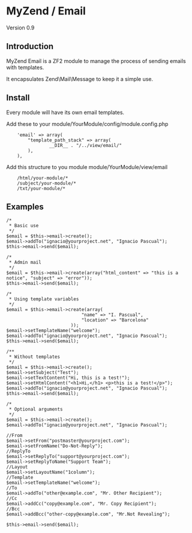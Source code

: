 MyZend / Email
=======
Version 0.9

Introduction
------------

MyZend Email is a ZF2 module to manage the process of sending emails with templates.

It encapsulates Zend\Mail\Message to keep it a simple use.

Install
------------
Every module will have its own email templates.

Add these to your module/YourModule/config/module.config.php
```
	'email' => array(
		"template_path_stack" => array(
				__DIR__ . "/../view/email/"
		),
	),
```
Add this structure to you module module/YourModule/view/email
```	
	/html/your-module/*
	/subject/your-module/*
	/txt/your-module/*
```	                  

Examples
------------
```
/*
 * Basic use
 */
$email = $this->email->create();
$email->addTo("ignacio@yourproject.net", "Ignacio Pascual");
$this->email->send($email);
```

```
/*
 * Admin mail
 */
$email = $this->email->create(array("html_content" => "this is a notice", "subject" => "error"));
$this->email->send($email);
```

```
/*
 * Using template variables
 */
$email = $this->email->create(array(
							"name" => "I. Pascual",
							"location" => "Barcelona"
						));
$email->setTemplateName("welcome");
$email->addTo("ignacio@yourproject.net", "Ignacio Pascual");
$this->email->send($email);
```

```
/**
 * Without templates
 */
$email = $this->email->create();
$email->setSubject("Test");
$email->setTextContent("Hi, this is a test!");
$email->setHtmlContent("<h1>Hi,</h1> <p>this is a test!</p>");
$email->addTo("ignacio@yourproject.net", "Ignacio Pascual");
$this->email->send($email);
```

```
/*
 * Optional arguments
 */
$email = $this->email->create();
$email->addTo("ignacio@yourproject.net", "Ignacio Pascual");

//From
$email->setFrom("postmaster@yourproject.com");
$email->setFromName("Do-Not-Reply");
//ReplyTo
$email->setReplyTo("support@yourproject.com");
$email->setReplyToName("Support Team");
//Layout
$email->setLayoutName("1column");
//Template
$email->setTemplateName("welcome");
//To
$email->addTo("other@example.com", "Mr. Other Recipient");
//Cc
$email->addCc("copy@example.com", "Mr. Copy Recipient");
//Bcc
$email->addBcc("other-copy@example.com", "Mr.Not Revealing");
		
$this->email->send($email);
```        




